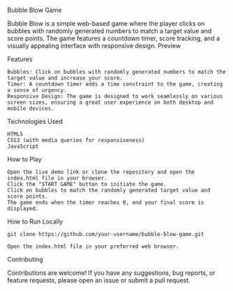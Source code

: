 Bubble Blow Game

Bubble Blow is a simple web-based game where the player clicks on bubbles with randomly generated numbers to match a target value and score points. The game features a countdown timer, score tracking, and a visually appealing interface with responsive design.
Preview

Features

    Bubbles: Click on bubbles with randomly generated numbers to match the target value and increase your score.
    Timer: A countdown timer adds a time constraint to the game, creating a sense of urgency.
    Responsive Design: The game is designed to work seamlessly on various screen sizes, ensuring a great user experience on both desktop and mobile devices.

Technologies Used

    HTML5
    CSS3 (with media queries for responsiveness)
    JavaScript

How to Play

    Open the live demo link or clone the repository and open the index.html file in your browser.
    Click the "START GAME" button to initiate the game.
    Click on bubbles to match the randomly generated target value and score points.
    The game ends when the timer reaches 0, and your final score is displayed.

How to Run Locally

    git clone https://github.com/your-username/bubble-blow-game.git

    Open the index.html file in your preferred web browser.

Contributing

Contributions are welcome! If you have any suggestions, bug reports, or feature requests, please open an issue or submit a pull request.

